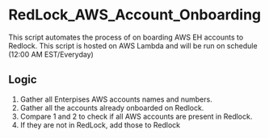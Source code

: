 # RedLock_AWS_Account_Onboarding

This script automates the process of on boarding AWS EH accounts to Redlock. This script is hosted on AWS Lambda and will be run on schedule (12:00 AM EST/Everyday)

## Logic 

1. Gather all Enterpises AWS accounts names and numbers.
2. Gather all the accounts already onboarded on Redlock.
3. Compare 1 and 2 to check if all AWS accounts are present in Redlock.
4. If they are not in RedLock, add those to Redlock
